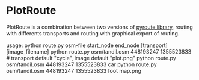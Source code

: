 PlotRoute
=========

PlotRoute is a combination between two versions of [pyroute library](http://wiki.openstreetmap.org/wiki/PyrouteLib), routing with differents transports and routing with graphical export of routing.

usage:
  python route.py osm-file start_node end_node [transport] [image_filename]
  python route.py osm/tandil.osm 448193247 1355523833 # transport default "cycle", image default "plot.png"
  python route.py osm/tandil.osm 448193247 1355523833 car
  python route.py osm/tandil.osm 448193247 1355523833 foot map.png

